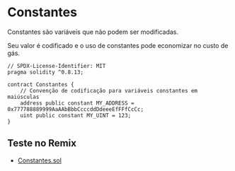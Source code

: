 # Constantes

Constantes são variáveis que não podem ser modificadas.

Seu valor é codificado e o uso de constantes pode economizar no custo de gás.

```solidity
// SPDX-License-Identifier: MIT
pragma solidity ^0.8.13;

contract Constantes {
    // Convenção de codificação para variáveis constantes em maiúsculas
    address public constant MY_ADDRESS = 0x777788889999AaAAbBbbCcccddDdeeeEfFFfCcCc;
    uint public constant MY_UINT = 123;
}
```

## Teste no Remix

- [Constantes.sol](https://remix.ethereum.org/#code=Ly8gU1BEWC1MaWNlbnNlLUlkZW50aWZpZXI6IE1JVApwcmFnbWEgc29saWRpdHkgXjAuOC4xMzsKCmNvbnRyYWN0IENvbnN0YW50ZXMgewogICAgLy8gQ29udmVuY2FvIGRlIGNvZGlmaWNhY2FvIHBhcmEgdmFyaWF2ZWlzIGNvbnN0YW50ZXMgZW0gbWFpdXNjdWxhcwogICAgYWRkcmVzcyBwdWJsaWMgY29uc3RhbnQgTVlfQUREUkVTUyA9IDB4Nzc3Nzg4ODg5OTk5QWFBQWJCYmJDY2NjZGREZGVlZUVmRkZmQ2NDYzsKICAgIHVpbnQgcHVibGljIGNvbnN0YW50IE1ZX1VJTlQgPSAxMjM7Cn0=&version=soljson-v0.8.13+commit.abaa5c0e.js)
